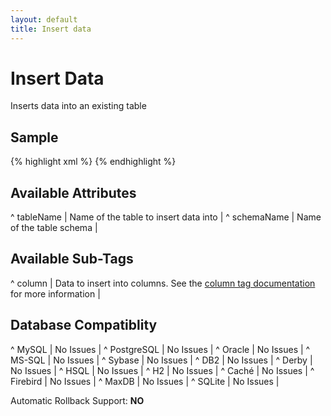```yaml
---
layout: default
title: Insert data
---
```


# Insert Data #

Inserts data into an existing table

## Sample ##

{% highlight xml %}
<insert tableName="People">
    <column name="id" valueNumeric="2"/>
    <column name="firstname" value="Fred"/>
    <column name="lastname" value="Johnson"/>
    <column name="username" value="fjohnson"/>
    <column name="testid" valueNumeric="2"/>
</insert>
{% endhighlight %}

## Available Attributes ##

^ tableName  | Name of the table to insert data into  | 
^ schemaName  | Name of the table schema  | 

## Available Sub-Tags ##

^ column  | Data to insert into columns. See the [column tag documentation](column.html) for more information  |


## Database Compatiblity ##

^ MySQL  | No Issues  | 
^ PostgreSQL  | No Issues  | 
^ Oracle  | No Issues  | 
^ MS-SQL  | No Issues  | 
^ Sybase  | No Issues  | 
^ DB2  | No Issues  | 
^ Derby  | No Issues  | 
^ HSQL  | No Issues  | 
^ H2  | No Issues  | 
^ Caché  | No Issues  | 
^ Firebird  | No Issues  | 
^ MaxDB  | No Issues  | 
^ SQLite  | No Issues  | 

Automatic Rollback Support: **NO**